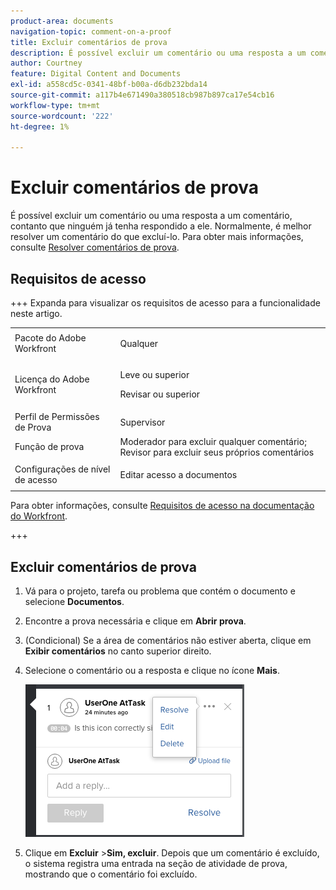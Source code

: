 ```yaml
---
product-area: documents
navigation-topic: comment-on-a-proof
title: Excluir comentários de prova
description: É possível excluir um comentário ou uma resposta a um comentário, contanto que ninguém já tenha respondido a ele. Normalmente, é melhor resolver um comentário do que excluí-lo. Para obter mais informações, consulte Resolver comentários de prova.
author: Courtney
feature: Digital Content and Documents
exl-id: a558cd5c-0341-48bf-b00a-d6db232bda14
source-git-commit: a117b4e671490a380518cb987b897ca17e54cb16
workflow-type: tm+mt
source-wordcount: '222'
ht-degree: 1%

---
```


# Excluir comentários de prova

É possível excluir um comentário ou uma resposta a um comentário, contanto que ninguém já tenha respondido a ele. Normalmente, é melhor resolver um comentário do que excluí-lo. Para obter mais informações, consulte [Resolver comentários de prova](../../../../review-and-approve-work/proofing/reviewing-proofs-within-workfront/comment-on-a-proof/resolve-proof-comments.md).

## Requisitos de acesso

+++ Expanda para visualizar os requisitos de acesso para a funcionalidade neste artigo.

<table style="table-layout:auto"> 
 <col> 
 <col> 
 <tbody> 
  <tr> 
   <td role="rowheader">Pacote do Adobe Workfront</td> 
   <td> <p>Qualquer</p> </td> 
  </tr> 
  <tr> 
   <td role="rowheader">Licença do Adobe Workfront</td> 
   <td> 
   <p>Leve ou superior</p>
   <p>Revisar ou superior</p></td> 
  </tr> 
  <tr> 
   <td role="rowheader">Perfil de Permissões de Prova </td> 
   <td>Supervisor</td> 
  </tr> 
  <tr> 
   <td role="rowheader">Função de prova</td> 
   <td>Moderador para excluir qualquer comentário; Revisor para excluir seus próprios comentários</td> 
  </tr> 
  <tr> 
   <td role="rowheader">Configurações de nível de acesso</td> 
   <td> <p>Editar acesso a documentos</p></td> 
  </tr> 
 </tbody> 
</table>

Para obter informações, consulte [Requisitos de acesso na documentação do Workfront](/help/quicksilver/administration-and-setup/add-users/access-levels-and-object-permissions/access-level-requirements-in-documentation.md).

+++

## Excluir comentários de prova

1. Vá para o projeto, tarefa ou problema que contém o documento e selecione **Documentos**.
1. Encontre a prova necessária e clique em **Abrir prova**.

1. (Condicional) Se a área de comentários não estiver aberta, clique em **Exibir comentários** no canto superior direito.
1. Selecione o comentário ou a resposta e clique no ícone **Mais**.

   ![phq_viewer_comment_edit.png](assets/phq-viewer-comment-edit.png)

1. Clique em **Excluir** >**Sim, excluir**. Depois que um comentário é excluído, o sistema registra uma entrada na seção de atividade de prova, mostrando que o comentário foi excluído.
